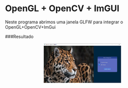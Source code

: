 # OpenGL + OpenCV + ImGUI

Neste programa abrimos uma janela GLFW para integrar o OpenGL+OpenCV+ImGui

###Resultado

<p align="center">
<img src="https://github.com/sj-silva/OpenCV/blob/main/opengl/imgui_opencv/result.png" alt="OpenCV OpenGL " style="width:50%; border:0;">
</p>
